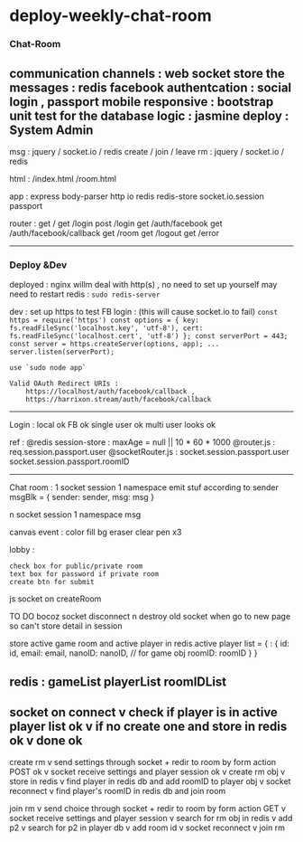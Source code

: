 # deploy-weekly-chat-room

### Chat-Room
communication channels : web socket
store the messages : redis
facebook authentcation : social login , passport
mobile responsive : bootstrap
unit test for the database logic : jasmine
deploy : System Admin
---
msg : jquery / socket.io / redis
create / join / leave rm : jquery / socket.io / redis

html : 
/index.html
/room.html

app :
express
body-parser
http
io
redis
redis-store
socket.io.session
passport

router :
get     /
get     /login
post    /login
get     /auth/facebook
get     /auth/facebook/callback
get     /room
get     /logout
get     /error

---
### Deploy &Dev
deployed : 
    nginx willm deal with http(s) , no need to set up yourself
    may need to restart redis : `sudo redis-server`

dev : 
    set up https to test FB login :
    (this will cause socket.io to fail)
    ```
    const https = require('https')
    const options = {
        key: fs.readFileSync('localhost.key', 'utf-8'),
        cert: fs.readFileSync('localhost.cert', 'utf-8')
    };
    const serverPort = 443;
    const server = https.createServer(options, app);
    ...
    server.listen(serverPort);
    ```
    
    use `sudo node app`

    Valid OAuth Redirect URIs : 
        https://localhost/auth/facebook/callback ,
        https://harrixon.stream/auth/facebook/callback
---

Login : 
local ok
FB ok
single user ok
multi user looks ok


ref : 
@redis session-store : 
    maxAge = null ||  10 * 60 * 1000
@router.js : 
    req.session.passport.user
@socketRouter.js : 
    socket.session.passport.user
    socket.session.passport.roomID 

---

Chat room :
1 socket session
    1 namespace
        emit stuf according to sender
            msgBlk = {
                sender: sender,
                msg: msg
            }

n socket session
    1 namespace
        msg

canvas event : 
color
fill bg
eraser
clear
pen x3


lobby :

    check box for public/private room
    text box for password if private room
    create btn for submit

js
    socket on createRoom


TO DO
bocoz socket disconnect n destroy old socket when go to new page
so can't store detail in session

store active game room and active player in redis
active player list = {
    <nanoID> : { 
        id: id,
        email: email,
        nanoID: nanoID, // for game obj
        roomID: roomID
     }
}

redis : 
    gameList
    playerList
    roomIDList
---

socket on connect
v
check if player is in active player list ok
v
if no create one and store in redis ok
v
done ok
---

create rm
v
send settings through socket + redir to room by form action POST ok
v
socket receive settings and player session ok
v
create rm obj
v
store in redis
v
find player in redis db and add roomID to player obj
v
socket reconnect
v
find player's roomID in redis db and join room


join rm
v
send choice through socket + redir to room by form action GET
v
socket receive settings and player session
v
search for rm obj in redis
v
add p2
v
search for p2 in player db
v
add room id
v
socket reconnect
v
join rm